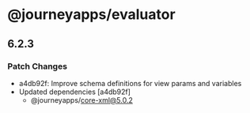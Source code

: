 # @journeyapps/evaluator

## 6.2.3

### Patch Changes

- a4db92f: Improve schema definitions for view params and variables
- Updated dependencies [a4db92f]
  - @journeyapps/core-xml@5.0.2
